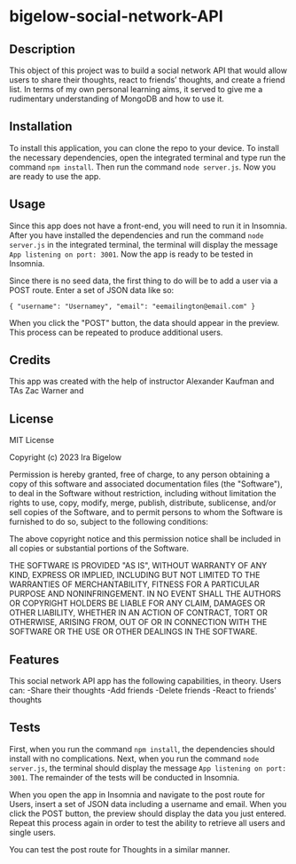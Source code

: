# bigelow-social-network-API

## Description

This object of this project was to build a social network API that would allow users to share their thoughts, react to friends’ thoughts, and create a friend list. In terms of my own personal learning aims, it served to give me a rudimentary understanding of MongoDB and how to use it. 

## Installation

To install this application, you can clone the repo to your device. To install the necessary dependencies, open the integrated terminal and type run the command `npm install`. Then run the command `node server.js`. Now you are ready to use the app.

## Usage

Since this app does not have a front-end, you will need to run it in Insomnia. After you have installed the dependencies and run the command `node server.js` in the integrated terminal, the terminal will display the message `App listening on port: 3001`. Now the app is ready to be tested in Insomnia. 

Since there is no seed data, the first thing to do will be to add a user via a POST route. Enter a set of JSON data like so: 

`{
    "username": "Usernamey",
    "email": "eemailington@email.com"
}`

When you click the "POST" button, the data should appear in the preview. This process can be repeated to produce additional users. 

## Credits

This app was created with the help of instructor Alexander Kaufman and TAs Zac Warner and 

## License

MIT License

Copyright (c) 2023 Ira Bigelow

Permission is hereby granted, free of charge, to any person obtaining a copy
of this software and associated documentation files (the "Software"), to deal
in the Software without restriction, including without limitation the rights
to use, copy, modify, merge, publish, distribute, sublicense, and/or sell
copies of the Software, and to permit persons to whom the Software is
furnished to do so, subject to the following conditions:

The above copyright notice and this permission notice shall be included in all
copies or substantial portions of the Software.

THE SOFTWARE IS PROVIDED "AS IS", WITHOUT WARRANTY OF ANY KIND, EXPRESS OR
IMPLIED, INCLUDING BUT NOT LIMITED TO THE WARRANTIES OF MERCHANTABILITY,
FITNESS FOR A PARTICULAR PURPOSE AND NONINFRINGEMENT. IN NO EVENT SHALL THE
AUTHORS OR COPYRIGHT HOLDERS BE LIABLE FOR ANY CLAIM, DAMAGES OR OTHER
LIABILITY, WHETHER IN AN ACTION OF CONTRACT, TORT OR OTHERWISE, ARISING FROM,
OUT OF OR IN CONNECTION WITH THE SOFTWARE OR THE USE OR OTHER DEALINGS IN THE
SOFTWARE.

## Features

This social network API app has the following capabilities, in theory. Users can:
-Share their thoughts
-Add friends
-Delete friends
-React to friends' thoughts

## Tests

First, when you run the command `npm install`, the dependencies should install with no complications. Next, when you run the command `node server.js`, the terminal should display the message `App listening on port: 3001`. The remainder of the tests will be conducted in Insomnia. 

When you open the app in Insomnia and navigate to the post route for Users, insert a set of JSON data including a username and email. When you click the POST button, the preview should display the data you just entered. Repeat this process again in order to test the ability to retrieve all users and single users. 

You can test the post route for Thoughts in a similar manner. 